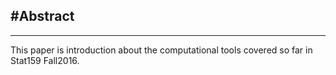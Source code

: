 #Abstract
----
----

This paper is introduction about the computational tools covered so far in Stat159 Fall2016.


